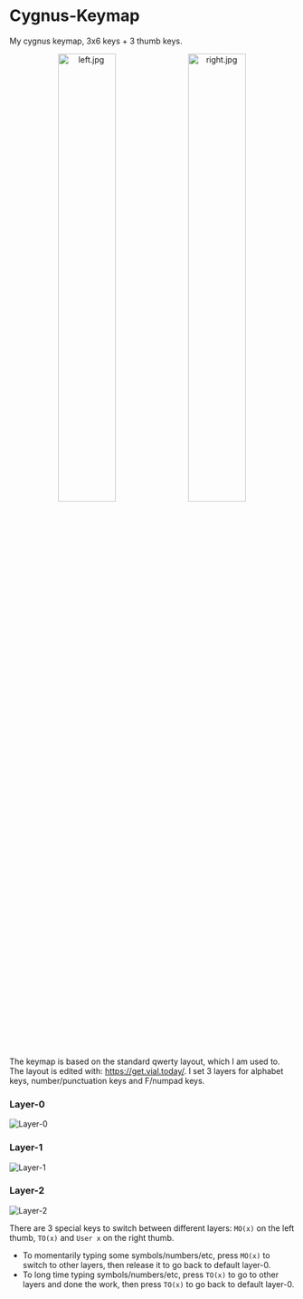# Cygnus-Keymap

My cygnus keymap, 3x6 keys + 3 thumb keys.

<p align="center">
  <img
    alt="left.jpg"
src="https://github.com/user-attachments/assets/77818f71-ea55-4e1b-a305-c8182c44927f"
    width="45%"
  />
  <img
    alt="right.jpg"
src="https://github.com/user-attachments/assets/62fb9ab4-f29f-4834-9fdf-3b0d631bacac"
    width="45%"
  />
</p>

The keymap is based on the standard qwerty layout, which I am used to. The layout is edited with: <https://get.vial.today/>. I set 3 layers for alphabet keys, number/punctuation keys and F/numpad keys.

### Layer-0

![Layer-0](https://github.com/user-attachments/assets/be44a776-97a7-445a-9fb6-fc581ac3f032)

### Layer-1

![Layer-1](https://github.com/user-attachments/assets/4b3220ae-fb42-4a73-99b3-d1bd5d20e3b4)

### Layer-2

![Layer-2](https://github.com/user-attachments/assets/7476abd3-35b6-4391-888e-f3c33f1808be)

There are 3 special keys to switch between different layers: `MO(x)` on the left thumb, `TO(x)` and `User x` on the right thumb.

- To momentarily typing some symbols/numbers/etc, press `MO(x)` to switch to other layers, then release it to go back to default layer-0.
- To long time typing symbols/numbers/etc, press `TO(x)` to go to other layers and done the work, then press `TO(x)` to go back to default layer-0.
